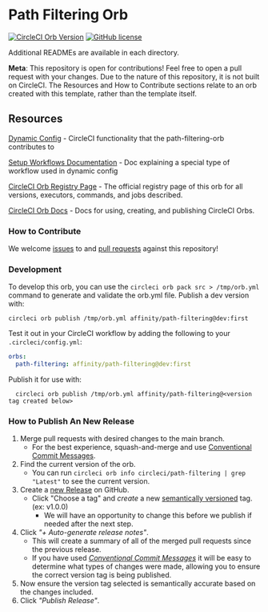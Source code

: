 # Path Filtering Orb
[![CircleCI Orb Version](https://badges.circleci.com/orbs/affinity/path-filtering-orb.svg)](https://circleci.com/developer/orbs/orb/affinity/path-filtering-orb) [![GitHub license](https://img.shields.io/badge/license-MIT-blue.svg)](https://raw.githubusercontent.com/affinity/path-filtering-orb/master/LICENSE)

Additional READMEs are available in each directory.

**Meta**: This repository is open for contributions! Feel free to open a pull request with your changes. Due to the nature of this repository, it is not built on CircleCI. The Resources and How to Contribute sections relate to an orb created with this template, rather than the template itself.

## Resources

[Dynamic Config](https://circleci.com/docs/2.0/dynamic-config) - CircleCI functionality that the path-filtering-orb contributes to

[Setup Workflows Documentation](https://github.com/CircleCI-Public/api-preview-docs/blob/master/docs/setup-workflows.md#concepts) - Doc explaining a special type of workflow used in dynamic config

[CircleCI Orb Registry Page](https://circleci.com/developer/orbs/orb/affinity/path-filtering-orb) - The official registry page of this orb for all versions, executors, commands, and jobs described.

[CircleCI Orb Docs](https://circleci.com/docs/2.0/orb-intro/#section=configuration) - Docs for using, creating, and publishing CircleCI Orbs.

### How to Contribute

We welcome [issues](https://github.com/affinity/path-filtering-orb/issues) to and [pull requests](https://github.com/affinity/path-filtering-orb/pulls) against this repository!

### Development

To develop this orb, you can use the `circleci orb pack src > /tmp/orb.yml` command to generate and validate the orb.yml file.
Publish a dev version with:
```shell
circleci orb publish /tmp/orb.yml affinity/path-filtering@dev:first
```

Test it out in your CircleCI workflow by adding the following to your `.circleci/config.yml`:
```yaml
orbs:
  path-filtering: affinity/path-filtering@dev:first
```

Publish it for use with:
```shell
  circleci orb publish /tmp/orb.yml affinity/path-filtering@<version tag created below>
```

### How to Publish An New Release
1. Merge pull requests with desired changes to the main branch.
    - For the best experience, squash-and-merge and use [Conventional Commit Messages](https://conventionalcommits.org/).
2. Find the current version of the orb.
    - You can run `circleci orb info circleci/path-filtering | grep "Latest"` to see the current version.
3. Create a [new Release](https://github.com/CircleCI-Public/path-filtering-orb/releases/new) on GitHub.
    - Click "Choose a tag" and _create_ a new [semantically versioned](http://semver.org/) tag. (ex: v1.0.0)
      - We will have an opportunity to change this before we publish if needed after the next step.
4.  Click _"+ Auto-generate release notes"_.
    - This will create a summary of all of the merged pull requests since the previous release.
    - If you have used _[Conventional Commit Messages](https://conventionalcommits.org/)_ it will be easy to determine what types of changes were made, allowing you to ensure the correct version tag is being published.
5. Now ensure the version tag selected is semantically accurate based on the changes included.
6. Click _"Publish Release"_.
